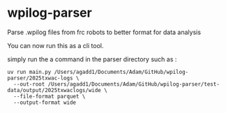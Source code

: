 # wpilog-parser

Parse .wpilog files from frc robots to better format for data analysis

You can now run this as a cli tool.

simply run the a command in the parser directory such as :

```
uv run main.py /Users/agadd1/Documents/Adam/GitHub/wpilog-parser/2025txwac-logs \
  --out-root /Users/agadd1/Documents/Adam/GitHub/wpilog-parser/test-data/output/2025txwaclogs/wide \
  --file-format parquet \
  --output-format wide
```